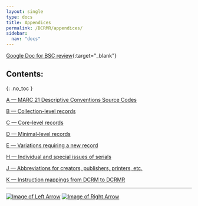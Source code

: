 ```yaml
---
layout: single
type: docs
title: Appendices
permalink: /DCRMR/appendices/
sidebar:
  nav: "docs"
---
```


[Google Doc for BSC review](https://docs.google.com/document/d/19w_YEEnFJ-MIIoQjGWc_R1HebKnK77fMOhsnkO5C1Fo/edit?usp=sharing){:target="_blank"}

## Contents:
{: .no_toc }

[A — MARC 21 Descriptive Conventions Source Codes](/DCRMR/appendices/Appendix-a/)

[B — Collection-level records](/DCRMR/appendices/Appendix-b/)

[C — Core-level records](/DCRMR/appendices/Appendix-c/)

[D — Minimal-level records](/DCRMR/appendices/Appendix-d/)

[E — Variations requiring a new record](/DCRMR/appendices/Appendix-e/)

[H — Individual and special issues of serials](/DCRMR/appendices/Appendix-h/)

[J — Abbreviations for creators, publishers, printers, etc.](/DCRMR/appendices/Appendix-j/)

[K — Instruction mappings from DCRM to DCRMR](/DCRMR/appendices/Appendix-k/)

---

[![Image of Left Arrow](https://rbms-bsc.github.io/DCRMR/assets/pictures/navigation/Arrow_Left.png "10.23 — Note on identifier for manifestation")](/DCRMR/identifiers/Note-on-identifier-for-manifestation/) [![Image of Right Arrow](https://rbms-bsc.github.io/DCRMR/assets/pictures/navigation/Arrow_Right.png "A — MARC 21 Descriptive Conventions Source Codes")](/DCRMR/appendices/Appendix-a/)